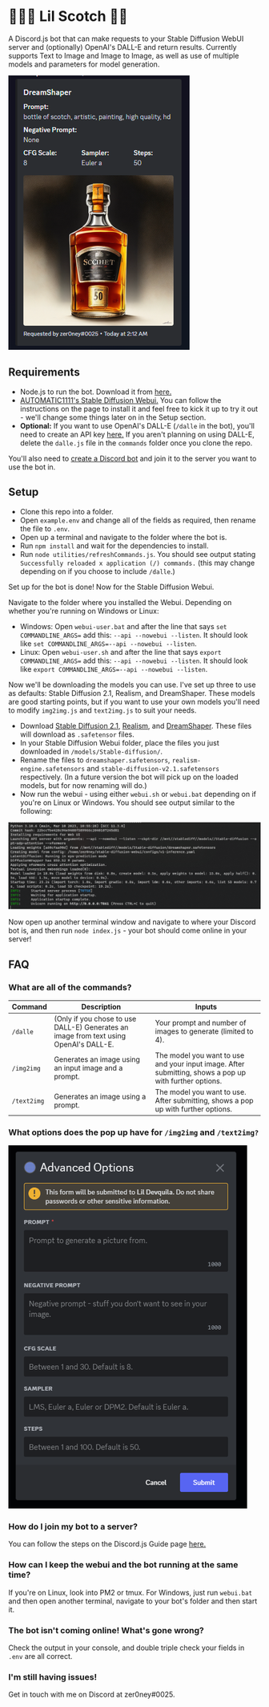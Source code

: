 # 😵‍💫:tumbler_glass: Lil Scotch :ice_cube::city_sunrise:

A Discord.js bot that can make requests to your Stable Diffusion WebUI server and (optionally) OpenAI's DALL-E and return results. Currently supports Text to Image and Image to Image, as well as use of multiple models and parameters for model generation.

![Image of output](https://github.com/zer0ney/LilScotch/blob/c9aa8423c78cafe393d4fbe48e0e21ee18cf0daa/screenshots/bot-output.png)

## Requirements

- Node.js to run the bot. Download it from [here.](https://nodejs.org/en)
- [AUTOMATIC1111's Stable Diffusion Webui.](https://github.com/AUTOMATIC1111/stable-diffusion-webui) You can follow the instructions on the page to install it and feel free to kick it up to try it out - we'll change some things later on in the Setup section.
- **Optional:** If you want to use OpenAI's DALL-E (`/dalle` in the bot), you'll need to create an API key [here.](https://platform.openai.com/account/api-keys) If you aren't planning on using DALL-E, delete the `dalle.js` file in the `commands` folder once you clone the repo.

You'll also need to [create a Discord bot](https://discord.com/developers/applications) and join it to the server you want to use the bot in.

## Setup

- Clone this repo into a folder.
- Open `example.env` and change all of the fields as required, then rename the file to `.env`.
- Open up a terminal and navigate to the folder where the bot is.
- Run `npm install` and wait for the dependencies to install.
- Run `node utilities/refreshCommands.js`. You should see output stating `Successfully reloaded x application (/) commands.` (this may change depending on if you choose to include `/dalle`.)

Set up for the bot is done! Now for the Stable Diffusion Webui.

Navigate to the folder where you installed the Webui. Depending on whether you're running on Windows or Linux:
- Windows: Open `webui-user.bat` and after the line that says `set COMMANDLINE_ARGS=` add this: `--api --nowebui --listen`. It should look like `set COMMANDLINE_ARGS=--api --nowebui --listen`.
- Linux: Open `webui-user.sh` and after the line that says `export COMMANDLINE_ARGS=` add this: `--api --nowebui --listen`. It should look like `export COMMANDLINE_ARGS=--api --nowebui --listen`.

Now we'll be downloading the models you can use. I've set up three to use as defaults: Stable Diffusion 2.1, Realism, and DreamShaper. These models are good starting points, but if you want to use your own models you'll need to modify `img2img.js` and `text2img.js` to suit your needs.
- Download [Stable Diffusion 2.1](https://huggingface.co/stabilityai/stable-diffusion-2-1/resolve/main/v2-1_768-ema-pruned.safetensors), [Realism](https://civitai.com/api/download/models/20414?type=Model&format=SafeTensor&size=full&fp=fp16), and [DreamShaper](https://civitai.com/api/download/models/43888?type=Model&format=SafeTensor&size=full&fp=fp16). These files will download as `.safetensor` files.
- In your Stable Diffusion Webui folder, place the files you just downloaded in `/models/Stable-diffusion/`.
- Rename the files to `dreamshaper.safetensors`, `realism-engine.safetensors` and `stable-diffusion-v2.1.safetensors` respectively. (In a future version the bot will pick up on the loaded models, but for now renaming will do.)
- Now run the webui - using either `webui.sh` or `webui.bat` depending on if you're on Linux or Windows.
You should see output similar to the following:

![image of webui output](https://github.com/zer0ney/LilScotch/blob/c9aa8423c78cafe393d4fbe48e0e21ee18cf0daa/screenshots/stablediff-webui-output.png)

Now open up another terminal window and navigate to where your Discord bot is, and then run `node index.js` - your bot should come online in your server!

## FAQ

### What are all of the commands?

| Command | Description | Inputs |
| --- | --- | --- |
| `/dalle` | (Only if you chose to use DALL-E) Generates an image from text using OpenAI's DALL-E. | Your prompt and number of images to generate (limited to 4). |
| `/img2img` | Generates an image using an input image and a prompt. | The model you want to use and your input image. After submitting, shows a pop up with further options. |
| `/text2img` | Generates an image using a prompt. | The model you want to use. After submitting, shows a pop up with further options. |

### What options does the pop up have for `/img2img` and `/text2img?`

![image of pop up prompt](https://github.com/zer0ney/LilScotch/blob/c9aa8423c78cafe393d4fbe48e0e21ee18cf0daa/screenshots/popup-prompt.png)

### How do I join my bot to a server?

You can follow the steps on the Discord.js Guide page [here.](https://discordjs.guide/preparations/adding-your-bot-to-servers.html#bot-invite-links)

### How can I keep the webui and the bot running at the same time?

If you're on Linux, look into PM2 or tmux. For Windows, just run `webui.bat` and then open another terminal, navigate to your bot's folder and then start it.

### The bot isn't coming online! What's gone wrong?

Check the output in your console, and double triple check your fields in `.env` are all correct.

### I'm still having issues!

Get in touch with me on Discord at zer0ney#0025.
